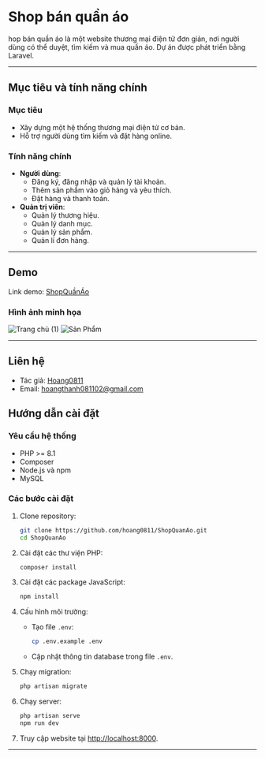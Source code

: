 # Shop bán quần áo

hop bán quần áo là một website thương mại điện tử đơn giản, nơi người dùng có thể duyệt, tìm kiếm và mua quần áo. Dự án được phát triển bằng Laravel.

---

## Mục tiêu và tính năng chính

### Mục tiêu
- Xây dựng một hệ thống thương mại điện tử cơ bản.
- Hỗ trợ người dùng tìm kiếm và đặt hàng online.

### Tính năng chính
- **Người dùng**:
  - Đăng ký, đăng nhập và quản lý tài khoản.
  - Thêm sản phẩm vào giỏ hàng và yêu thích.
  - Đặt hàng và thanh toán.
- **Quản trị viên**:
  - Quản lý thương hiệu.
  - Quản lý danh mục.
  - Quản lý sản phẩm.
  - Quản lí đơn hàng.
---
## Demo

Link demo: [ShopQuầnÁo](https://your-demo-link.com)

### Hình ảnh minh họa
![Trang chủ (1)](https://drive.google.com/file/d/1-WVQmCWV_rtMddYktOkHjFEYftCrjFYN/view?usp=sharing)
![Sản Phẩm]([https://drive.google.com/file/d/1r0h9ywOEfqf8DRZmOA67wufuaPgPChbs/view?usp=sharing](https://drive.google.com/file/d/1r0h9ywOEfqf8DRZmOA67wufuaPgPChbs/view?pli=1))


---

## Liên hệ
- Tác giả: [Hoang0811](https://github.com/hoang0811)
- Email: hoangthanh081102@gmail.com
## Hướng dẫn cài đặt

### Yêu cầu hệ thống
- PHP >= 8.1
- Composer
- Node.js và npm
- MySQL

### Các bước cài đặt
1. Clone repository:
   ```bash
   git clone https://github.com/hoang0811/ShopQuanAo.git
   cd ShopQuanAo
   ```

2. Cài đặt các thư viện PHP:
   ```bash
   composer install
   ```

3. Cài đặt các package JavaScript:
   ```bash
   npm install
   ```

4. Cấu hình môi trường:
   - Tạo file `.env`:
     ```bash
     cp .env.example .env
     ```
   - Cập nhật thông tin database trong file `.env`.

5. Chạy migration:
   ```bash
   php artisan migrate
   ```

6. Chạy server:
   ```bash
   php artisan serve
   npm run dev
   ```

7. Truy cập website tại [http://localhost:8000](http://localhost:8000).

---


